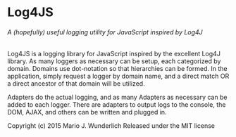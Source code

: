 # Log4JS
###### A (hopefully) useful logging utility for JavaScript inspired by Log4J


Log4JS is a logging library for JavaScript inspired by the excellent Log4J library.
As many loggers as necessary can be setup, each categorized by domain. Domains use dot-notation so
that hierarchies can be formed. In the application, simply request a logger by domain name, and
a direct match OR a direct ancestor of that domain will be utilized.
    
    
Adapters do the actual logging, and as many Adapters as necessary can be added to each
logger. There are adapters to output logs to the console, the DOM, AJAX, and others can be
written and plugged in.
    
    
Copyright (c) 2015 Mario J. Wunderlich
Released under the MIT license
